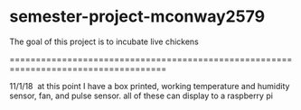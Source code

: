 # semester-project-mconway2579
The goal of this project is to incubate live chickens

====================================================================================

11/1/18
![]()
at this point I have a box printed, working temperature and humidity sensor, fan, and pulse sensor. all of these can display to a raspberry pi
